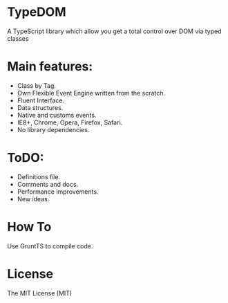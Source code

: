 TypeDOM
=======

A TypeScript library which allow you get a total control over DOM via typed classes


Main features:
=======
- Class by Tag.
- Own Flexible Event Engine written from the scratch.
- Fluent Interface.
- Data structures.
- Native and customs events.
- IE8+, Chrome, Opera, Firefox, Safari.
- No library dependencies.



ToDO:
=======

- Definitions file.
- Comments and docs.
- Performance improvements.
- New ideas.


How To
=======

 Use GruntTS to compile code. 



License
=======

The MIT License (MIT)


